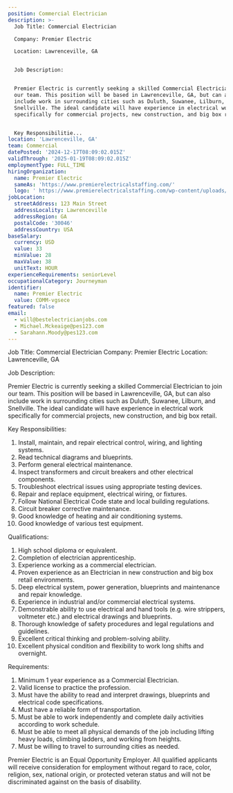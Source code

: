 ```yaml
---
position: Commercial Electrician
description: >-
  Job Title: Commercial Electrician

  Company: Premier Electric

  Location: Lawrenceville, GA


  Job Description:


  Premier Electric is currently seeking a skilled Commercial Electrician to join
  our team. This position will be based in Lawrenceville, GA, but can also
  include work in surrounding cities such as Duluth, Suwanee, Lilburn, and
  Snellville. The ideal candidate will have experience in electrical work
  specifically for commercial projects, new construction, and big box retail.


  Key Responsibilitie...
location: 'Lawrenceville, GA'
team: Commercial
datePosted: '2024-12-17T08:09:02.015Z'
validThrough: '2025-01-19T08:09:02.015Z'
employmentType: FULL_TIME
hiringOrganization:
  name: Premier Electric
  sameAs: 'https://www.premierelectricalstaffing.com/'
  logo: ' https://www.premierelectricalstaffing.com/wp-content/uploads/2020/05/Premier-Electrical-Staffing-logo.png'
jobLocation:
  streetAddress: 123 Main Street
  addressLocality: Lawrenceville
  addressRegion: GA
  postalCode: '30046'
  addressCountry: USA
baseSalary:
  currency: USD
  value: 33
  minValue: 28
  maxValue: 38
  unitText: HOUR
experienceRequirements: seniorLevel
occupationalCategory: Journeyman
identifier:
  name: Premier Electric
  value: COMM-vgsece
featured: false
email:
  - will@bestelectricianjobs.com
  - Michael.Mckeaige@pes123.com
  - Sarahann.Moody@pes123.com
---
```




Job Title: Commercial Electrician
Company: Premier Electric
Location: Lawrenceville, GA

Job Description:

Premier Electric is currently seeking a skilled Commercial Electrician to join our team. This position will be based in Lawrenceville, GA, but can also include work in surrounding cities such as Duluth, Suwanee, Lilburn, and Snellville. The ideal candidate will have experience in electrical work specifically for commercial projects, new construction, and big box retail.

Key Responsibilities:

1. Install, maintain, and repair electrical control, wiring, and lighting systems.
2. Read technical diagrams and blueprints.
3. Perform general electrical maintenance.
4. Inspect transformers and circuit breakers and other electrical components.
5. Troubleshoot electrical issues using appropriate testing devices.
6. Repair and replace equipment, electrical wiring, or fixtures.
7. Follow National Electrical Code state and local building regulations.
8. Circuit breaker corrective maintenance.
9. Good knowledge of heating and air conditioning systems.
10. Good knowledge of various test equipment.

Qualifications:

1. High school diploma or equivalent.
2. Completion of electrician apprenticeship.
3. Experience working as a commercial electrician.
4. Proven experience as an Electrician in new construction and big box retail environments.
5. Deep electrical system, power generation, blueprints and maintenance and repair knowledge.
6. Experience in industrial and/or commercial electrical systems.
7. Demonstrable ability to use electrical and hand tools (e.g. wire strippers, voltmeter etc.) and electrical drawings and blueprints.
8. Thorough knowledge of safety procedures and legal regulations and guidelines.
9. Excellent critical thinking and problem-solving ability.
10. Excellent physical condition and flexibility to work long shifts and overnight.

Requirements:

1. Minimum 1 year experience as a Commercial Electrician.
2. Valid license to practice the profession.
3. Must have the ability to read and interpret drawings, blueprints and electrical code specifications.
4. Must have a reliable form of transportation.
5. Must be able to work independently and complete daily activities according to work schedule.
6. Must be able to meet all physical demands of the job including lifting heavy loads, climbing ladders, and working from heights.
7. Must be willing to travel to surrounding cities as needed.

Premier Electric is an Equal Opportunity Employer. All qualified applicants will receive consideration for employment without regard to race, color, religion, sex, national origin, or protected veteran status and will not be discriminated against on the basis of disability.
